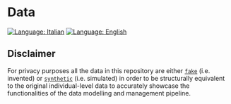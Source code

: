 # Data

[![Language: Italian](https://img.shields.io/badge/Language-Italian-blue.svg)](https://github.com/UniTo-SEPI/COVID-19_Piedmont/tree/main/data/README-ITA.md) 
[![Language: English](https://img.shields.io/badge/Language-English-red.svg)](https://github.com/UniTo-SEPI/COVID-19_Piedmont/tree/main/data/README.md)

## Disclaimer 

For privacy purposes all the data in this repository are either [`fake`](https://github.com/UniTo-SEPI/COVID-19_Piedmont/tree/main/data/fake-input) (i.e. invented) or [`synthetic`](https://github.com/UniTo-SEPI/COVID-19_Piedmont/tree/main/data/synthetic-input) (i.e. simulated) in order to be structurally equivalent to the original individual-level data to accurately showcase the functionalities of the data modelling and management pipeline. 
